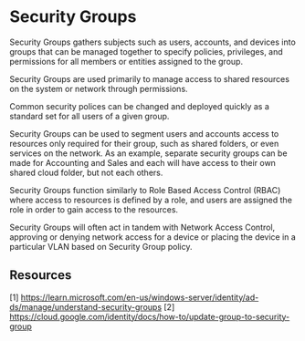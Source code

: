 # Security Groups

Security Groups gathers subjects such as users, accounts, and devices into groups that can be managed together to specify policies, privileges, and permissions for all members or entities assigned to the group.

Security Groups are used primarily to manage access to shared resources on the system or network through permissions.

Common security polices can be changed and deployed quickly as a standard set for all users of a given group.

Security Groups can be used to segment users and accounts access to resources only required for their group, such as shared folders, or even services on the network. As an example, separate security groups can be made for Accounting and Sales and each will have access to their own shared cloud folder, but not each others.

Security Groups function similarly to Role Based Access Control (RBAC) where access to resources is defined by a role, and users are assigned the role in order to gain access to the resources.

Security Groups will often act in tandem with Network Access Control, approving or denying network access for a device or placing the device in a particular VLAN based on Security Group policy.

## Resources

[1] https://learn.microsoft.com/en-us/windows-server/identity/ad-ds/manage/understand-security-groups
[2] https://cloud.google.com/identity/docs/how-to/update-group-to-security-group